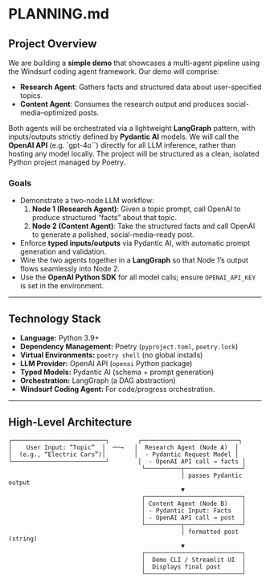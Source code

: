 # PLANNING.md

## Project Overview
We are building a **simple demo** that showcases a multi-agent pipeline using the Windsurf coding agent framework. Our demo will comprise:
- **Research Agent**: Gathers facts and structured data about user-specified topics.
- **Content Agent**: Consumes the research output and produces social-media–optimized posts.

Both agents will be orchestrated via a lightweight **LangGraph** pattern, with inputs/outputs strictly defined by **Pydantic AI** models. We will call the **OpenAI API** (e.g. `gpt-4o``) directly for all LLM inference, rather than hosting any model locally. The project will be structured as a clean, isolated Python project managed by Poetry.

### Goals
- Demonstrate a two-node LLM workflow:
  1. **Node 1 (Research Agent)**: Given a topic prompt, call OpenAI to produce structured “facts” about that topic.
  2. **Node 2 (Content Agent)**: Take the structured facts and call OpenAI to generate a polished, social-media–ready post.
- Enforce **typed inputs/outputs** via Pydantic AI, with automatic prompt generation and validation.
- Wire the two agents together in a **LangGraph** so that Node 1’s output flows seamlessly into Node 2.
- Use the **OpenAI Python SDK** for all model calls; ensure `OPENAI_API_KEY` is set in the environment.

---

## Technology Stack
- **Language:** Python 3.9+  
- **Dependency Management:** Poetry (`pyproject.toml`, `poetry.lock`)  
- **Virtual Environments:** `poetry shell` (no global installs)  
- **LLM Provider:** OpenAI API (`openai` Python package)  
- **Typed Models:** Pydantic AI (schema + prompt generation)  
- **Orchestration:** LangGraph (a DAG abstraction)  
- **Windsurf Coding Agent:** For code/progress orchestration.

---

## High-Level Architecture

```text
┌──────────────────────────┐        ┌───────────────────────────┐
│    User Input: “Topic”  │  ──→   │  Research Agent (Node A)  │
│  (e.g., “Electric Cars”)│        │  - Pydantic Request Model │
└──────────────────────────┘        │  - OpenAI API call → facts │
                                     └──────────┬────────────────┘
                                                │ passes Pydantic output
                                                ▼
                                     ┌───────────────────────────┐
                                     │ Content Agent (Node B)    │
                                     │ - Pydantic Input: Facts   │
                                     │ - OpenAI API call → post  │
                                     └──────────┬────────────────┘
                                                │ formatted post (string)
                                                ▼
                                     ┌───────────────────────────┐
                                     │  Demo CLI / Streamlit UI  │
                                     │  Displays final post      │
                                     └───────────────────────────┘
